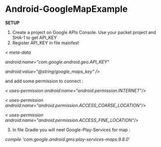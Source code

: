 # Android-GoogleMapExample
<b>
SETUP
</b>

1) Create a project on Google APIs Console. Use your packet project and SHA-1 to get API_KEY
2) Register API_KEY in file mainfest

<p><i>< meta-data
  <p>android:name="com.google.android.geo.API_KEY"
  <p>android:value="@string/google_maps_key" /></i>
  
and add some permission to connect :

<p><i>< uses-permission android:name="android.permission.INTERNET"/>
<p>< uses-permission android:name="android.permission.ACCESS_COARSE_LOCATION"/>
<p>< uses-permission android:name="android.permission.ACCESS_FINE_LOCATION"/></i>
  
 3) In file Gradle you will neel Google-Play-Services for map : 
 
<p><i>compile 'com.google.android.gms:play-services-maps:9.8.0'</i>

